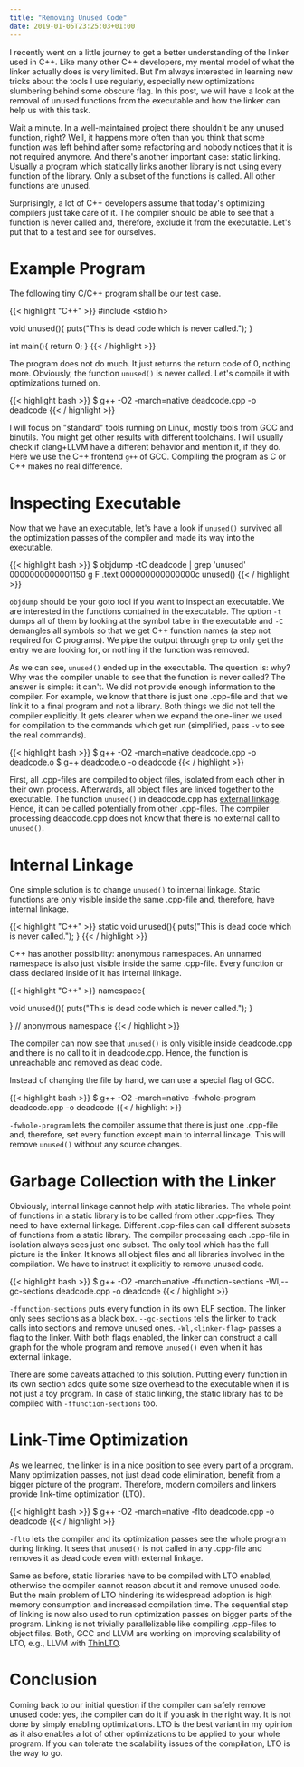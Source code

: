 ```yaml
---
title: "Removing Unused Code"
date: 2019-01-05T23:25:03+01:00
---
```


I recently went on a little journey to get a better understanding of the linker used in C++.
Like many other C++ developers, my mental model of what the linker actually does is very limited.
But I'm always interested in learning new tricks about the tools I use regularly, especially new optimizations slumbering behind some obscure flag.
In this post, we will have a look at the removal of unused functions from the executable and how the linker can help us with this task.

Wait a minute. In a well-maintained project there shouldn't be any unused function, right?
Well, it happens more often than you think that some function was left behind after some refactoring and nobody notices that it is not required anymore.
And there's another important case: static linking.
Usually a program which statically links another library is not using every function of the library.
Only a subset of the functions is called.
All other functions are unused.

Surprisingly, a lot of C++ developers assume that today's optimizing compilers just take care of it.
The compiler should be able to see that a function is never called and, therefore, exclude it from the executable.
Let's put that to a test and see for ourselves.


# Example Program

The following tiny C/C++ program shall be our test case.

{{< highlight "C++" >}}
#include <stdio.h>

void unused(){
	puts("This is dead code which is never called.");
}

int main(){
	return 0;
}
{{< / highlight >}}

The program does not do much.
It just returns the return code of 0, nothing more.
Obviously, the function `unused()` is never called.
Let's compile it with optimizations turned on.

{{< highlight bash >}}
$ g++ -O2 -march=native deadcode.cpp -o deadcode
{{< / highlight >}}

I will focus on "standard" tools running on Linux, mostly tools from GCC and binutils.
You might get other results with different toolchains.
I will usually check if clang+LLVM have a different behavior and mention it, if they do.
Here we use the C++ frontend `g++` of GCC.
Compiling the program as C or C++ makes no real difference.


# Inspecting Executable

Now that we have an executable, let's have a look if `unused()` survived all the optimization passes of the compiler and made its way into the executable.

{{< highlight bash >}}
$ objdump -tC deadcode | grep 'unused'
0000000000001150 g     F .text  000000000000000c              unused()
{{< / highlight >}}

`objdump` should be your goto tool if you want to inspect an executable.
We are interested in the functions contained in the executable.
The option `-t` dumps all of them by looking at the symbol table in the executable
and `-C` demangles all symbols so that we get C++ function names (a step not required for C programs).
We pipe the output through `grep` to only get the entry we are looking for, or nothing if the function was removed.

As we can see, `unused()` ended up in the executable.
The question is: why?
Why was the compiler unable to see that the function is never called?
The answer is simple: it can't.
We did not provide enough information to the compiler.
For example, we know that there is just one .cpp-file and that we link it to a final program and not a library.
Both things we did not tell the compiler explicitly.
It gets clearer when we expand the one-liner we used for compilation to the commands which get run (simplified, pass `-v` to see the real commands).

{{< highlight bash >}}
$ g++ -O2 -march=native deadcode.cpp -o deadcode.o
$ g++ deadcode.o -o deadcode
{{< / highlight >}}

First, all .cpp-files are compiled to object files, isolated from each other in their own process.
Afterwards, all object files are linked together to the executable.
The function `unused()` in deadcode.cpp has [external linkage][linkage].
Hence, it can be called potentially from other .cpp-files.
The compiler processing deadcode.cpp does not know that there is no external call to `unused()`.


# Internal Linkage

One simple solution is to change `unused()` to internal linkage.
Static functions are only visible inside the same .cpp-file and, therefore, have internal linkage.

{{< highlight "C++" >}}
static void unused(){
	puts("This is dead code which is never called.");
}
{{< / highlight >}}

C++ has another possibility: anonymous namespaces.
An unnamed namespace is also just visible inside the same .cpp-file.
Every function or class declared inside of it has internal linkage.

{{< highlight "C++" >}}
namespace{

void unused(){
	puts("This is dead code which is never called.");
}

} // anonymous namespace
{{< / highlight >}}

The compiler can now see that `unused()` is only visible inside deadcode.cpp and there is no call to it in deadcode.cpp.
Hence, the function is unreachable and removed as dead code.

Instead of changing the file by hand, we can use a special flag of GCC.

{{< highlight bash >}}
$ g++ -O2 -march=native -fwhole-program deadcode.cpp -o deadcode
{{< / highlight >}}

`-fwhole-program` lets the compiler assume that there is just one .cpp-file and, therefore, set every function except main to internal linkage.
This will remove `unused()` without any source changes.


# Garbage Collection with the Linker

Obviously, internal linkage cannot help with static libraries.
The whole point of functions in a static library is to be called from other .cpp-files.
They need to have external linkage.
Different .cpp-files can call different subsets of functions from a static library.
The compiler processing each .cpp-file in isolation always sees just one subset.
The only tool which has the full picture is the linker.
It knows all object files and all libraries involved in the compilation.
We have to instruct it explicitly to remove unused code.

{{< highlight bash >}}
$ g++ -O2 -march=native -ffunction-sections -Wl,--gc-sections deadcode.cpp -o deadcode
{{< / highlight >}}

`-ffunction-sections` puts every function in its own ELF section.
The linker only sees sections as a black box.
`--gc-sections` tells the linker to track calls into sections and remove unused ones.
`-Wl,<linker-flag>` passes a flag to the linker.
With both flags enabled, the linker can construct a call graph for the whole program and remove `unused()` even when it has external linkage.

There are some caveats attached to this solution.
Putting every function in its own section adds quite some size overhead to the executable when it is not just a toy program.
In case of static linking, the static library has to be compiled with `-ffunction-sections` too.


# Link-Time Optimization

As we learned, the linker is in a nice position to see every part of a program.
Many optimization passes, not just dead code elimination, benefit from a bigger picture of the program.
Therefore, modern compilers and linkers provide link-time optimization (LTO).

{{< highlight bash >}}
$ g++ -O2 -march=native -flto deadcode.cpp -o deadcode
{{< / highlight >}}

`-flto` lets the compiler and its optimization passes see the whole program during linking.
It sees that `unused()` is not called in any .cpp-file and removes it as dead code even with external linkage.

Same as before, static libraries have to be compiled with LTO enabled, otherwise the compiler cannot reason about it and remove unused code.
But the main problem of LTO hindering its widespread adoption is high memory consumption and increased compilation time.
The sequential step of linking is now also used to run optimization passes on bigger parts of the program.
Linking is not trivially parallelizable like compiling .cpp-files to object files.
Both, GCC and LLVM are working on improving scalability of LTO, e.g., LLVM with [ThinLTO][thinlto].


# Conclusion

Coming back to our initial question if the compiler can safely remove unused code: yes, the compiler can do it if you ask in the right way.
It is not done by simply enabling optimizations.
LTO is the best variant in my opinion as it also enables a lot of other optimizations to be applied to your whole program.
If you can tolerate the scalability issues of the compilation, LTO is the way to go.


[linkage]: https://en.cppreference.com/w/cpp/language/storage_duration#Linkage
[thinlto]: http://blog.llvm.org/2016/06/thinlto-scalable-and-incremental-lto.html
